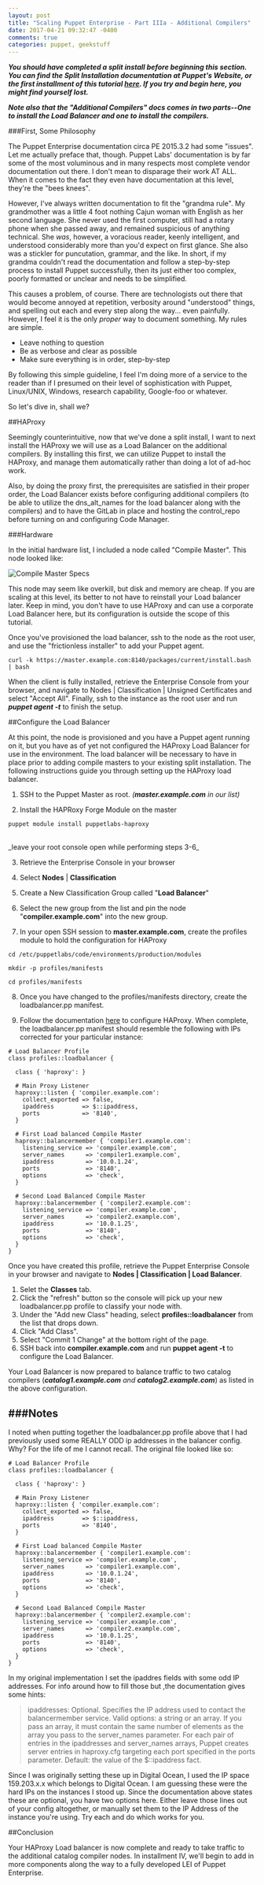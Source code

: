 ```yaml
---
layout: post
title: "Scaling Puppet Enterprise - Part IIIa - Additional Compilers"
date: 2017-04-21 09:32:47 -0400
comments: true
categories: puppet, geekstuff
---
```


***You should have completed a split install before beginning this section. You can find the Split Installation documentation at Puppet's Website, or the first installment of this tutorial [here](http://questy.org/blog/2017/04/18/scaling-puppet-enterprise-part-ii-installation/).  If you try and begin here, you might find yourself lost.***

***Note also that the "Additional Compilers" docs comes in two parts--One to install the Load Balancer and one to install the compilers.***

###First, Some Philosophy

The Puppet Enterprise documentation circa PE 2015.3.2 had some "issues". Let me actually preface that, though. Puppet Labs' documentation is by far some of the most voluminous and in many respects most complete vendor documentation out there. I don't mean to disparage their work AT ALL. When it comes to the fact they even have documentation at this level, they're the "bees knees". 

However, I've always written documentation to fit the "grandma rule". My grandmother was a little 4 foot nothing Cajun woman with English as her second language.  She never used the first computer, still had a rotary phone when she passed away, and remained suspicious of anything technical.  She *was*, however, a voracious reader, keenly intelligent, and understood considerably more than you'd expect on first glance. She also was a stickler for puncutation, grammar, and the like. In short, if my grandma couldn't read the documentation and follow a step-by-step process to install Puppet successfully, then its just either too complex, poorly formatted or unclear and needs to be simplified.

This causes a problem, of course. There are technologists out there that would become annoyed at repetition, verbosity around "understood" things, and spelling out each and every step along the way... even painfully. However, I feel it is the only _proper_ way to document something. My rules are simple.

* Leave nothing to question
* Be as verbose and clear as possible
* Make sure everything is in order, step-by-step

By following this simple guideline, I feel I'm doing more of a service to the reader than if I presumed on their level of sophistication with Puppet, Linux/UNIX, Windows, research capability, Google-foo or whatever.

So let's dive in, shall we?


##HAProxy

Seemingly counterintuitive, now that we've done a split install, I want to next install the HAProxy we will use as a Load Balancer on the additional compilers.  By installing this first, we can utilize Puppet to install the HAProxy, and manage them automatically rather than doing a lot of ad-hoc work.

Also, by doing the proxy first,  the prerequisites are satisfied in their proper order, the Load Balancer exists before configuring additional compilers (to be able to utilize the dns_alt_names for the load balancer along with the compilers) and to have the GitLab in place and hosting the control_repo before turning on and configuring Code Manager.

###Hardware

In the initial hardware list, I included a node called "Compile Master".  This node  looked like:

![Compile Master Specs](http://cvquesty.github.io/images/compile_master_specs.png)

This node may seem like overkill, but disk and memory are cheap.  If you are scaling at this level, its better to not have to reinstall your Load balancer later. Keep in mind, you don't have to use HAProxy and can use a corporate Load Balancer here, but its configuration is outside the scope of this tutorial.

Once you've provisioned the load balancer, ssh to the node as the root user, and use the "frictionless installer" to add your Puppet agent.

```
curl -k https://master.example.com:8140/packages/current/install.bash | bash
```

When the client is fully installed, retrieve the Enterprise Console from your browser, and navigate to Nodes | Classification | Unsigned Certificates and select "Accept All".  Finally, ssh to the instance as the root user and run **_puppet agent -t_** to finish the setup.

##Configure the Load Balancer

At this point, the node is provisioned and you have a Puppet agent running on it, but you have as of yet not configured the HAProxy Load Balancer for use in the environment. The load balancer will be necessary to have in place prior to adding compile masters to your existing split installation. The following instructions guide you through setting up the HAProxy load balancer.

1. SSH to the Puppet Master as root.  _(**master.example.com** in our list)_

2. Install the HAPRoxy Forge Module on the master
```
puppet module install puppetlabs-haproxy
```
<br>
	_leave your root console open while performing steps 3-6_

3. Retrieve the Enterprise Console in your browser

4. Select **Nodes** | **Classification**

5. Create a New Classification Group called "**Load Balancer**"

6. Select the new group from the list and pin the node "**compiler.example.com**" into the new group.

7. In your open SSH session to **master.example.com**, create the profiles module to hold the configuration for HAProxy

```
cd /etc/puppetlabs/code/environments/production/modules

mkdir -p profiles/manifests

cd profiles/manifests
```
8. Once you have changed to the profiles/manifests directory, create the loadbalancer.pp manifest.

9. Follow the documentation [here](https://forge.puppet.com/puppetlabs/haproxy/readme) to configure HAProxy. When complete, the loadbalancer.pp manifest should resemble the following with IPs corrected for your particular instance:


```
# Load Balancer Profile
class profiles::loadbalancer {

  class { 'haproxy': }

  # Main Proxy Listener
  haproxy::listen { 'compiler.example.com':
    collect_exported => false,
    ipaddress        => $::ipaddress,
    ports            => '8140',
  }

  # First Load balanced Compile Master
  haproxy::balancermember { 'compiler1.example.com':
    listening_service => 'compiler.example.com',
    server_names      => 'compiler1.example.com',
    ipaddress         => '10.0.1.24',
    ports             => '8140',
    options           => 'check',
  }

  # Second Load Balanced Compile Master
  haproxy::balancermember { 'compiler2.example.com':
    listening_service => 'compiler.example.com',
    server_names      => 'compiler2.example.com',
    ipaddress         => '10.0.1.25',
    ports             => '8140',
    options           => 'check',
  }
}
```

Once you have created this profile, retrieve the Puppet Enterprise Console in your browser and navigate to **Nodes | Classification | Load Balancer**.

1. Selet the **Classes** tab.
2. Click the "refresh" button so the console will pick up your new loadbalancer.pp profile to classify your node with.
3. Under the "Add new Class" heading, select **profiles::loadbalancer** from the list that drops down.
4. Click "Add Class".
5. Select "Commit 1 Change" at the bottom right of the page.
6. SSH back into **compiler.example.com** and run **puppet agent -t** to configure the Load Balancer.

Your Load Balancer is now prepared to balance traffic to two catalog compilers (_**catalog1.example.com** and **catalog2.example.com**_) as listed in the above configuration.

###Notes
---
I noted when putting together the loadbalancer.pp profile above that I had previously used some REALLY ODD ip addresses in the balancer config.  Why? For the life of me I cannot recall. The original file looked like so:

```
# Load Balancer Profile
class profiles::loadbalancer {

  class { 'haproxy': }

  # Main Proxy Listener
  haproxy::listen { 'compiler.example.com':
    collect_exported => false,
    ipaddress        => $::ipaddress,
    ports            => '8140',
  }

  # First Load balanced Compile Master
  haproxy::balancermember { 'compiler1.example.com':
    listening_service => 'compiler.example.com',
    server_names      => 'compiler1.example.com',
    ipaddress         => '10.0.1.24',
    ports             => '8140',
    options           => 'check',
  }

  # Second Load Balanced Compile Master
  haproxy::balancermember { 'compiler2.example.com':
    listening_service => 'compiler.example.com',
    server_names      => 'compiler2.example.com',
    ipaddress         => '10.0.1.25',
    ports             => '8140',
    options           => 'check',
  }
}
```
In my original implementation I set the ipaddres fields with some odd IP addresses. For info around how to fill those but ,the documentation gives some hints:


> ipaddresses: Optional. Specifies the IP address used to contact the balancermember service. Valid options: a string or an array. If you pass an array, it must contain the same number of elements as the array you pass to the server_names parameter. For each pair of entries in the ipaddresses and server_names arrays, Puppet creates server entries in haproxy.cfg targeting each port specified in the ports parameter. Default: the value of the $::ipaddress fact.


Since I was originally setting these up in Digital Ocean, I used the IP space 159.203.x.x which belongs to Digital Ocean. I am guessing these were the hard IPs on the instances I stood up. Since the documentation above states these are optional, you have two options here.  Either leave those lines out of your config altogether, or manually set them to the IP Address of the instance you're using. Try each and do which works for you.

##Conclusion

Your HAProxy Load balancer is now complete and ready to take traffic to the additional catalog compiler nodes. In installment IV, we'll begin to add in more components along the way to a fully developed LEI of Puppet Enterprise.
